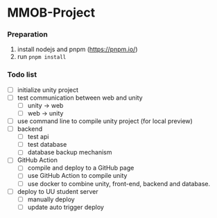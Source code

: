 # MMOB-Project

### Preparation
1. install nodejs and pnpm (https://pnpm.io/)
2. run `pnpm install`


### Todo list
- [ ] initialize unity project
- [ ] test communication between web and unity
  - [ ] unity -> web
  - [ ] web -> unity
- [ ] use command line to compile unity project (for local preview)
- [ ] backend
  - [ ] test api
  - [ ] test database
  - [ ] database backup mechanism
- [ ] GitHub Action
  - [ ] compile and deploy to a GitHub page
  - [ ] use GitHub Action to compile unity
  - [ ] use docker to combine unity, front-end, backend and database.
- [ ] deploy to UU student server
  - [ ] manually deploy
  - [ ] update auto trigger deploy